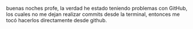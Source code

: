 buenas noches profe, la verdad he estado teniendo problemas con GitHub, los cuales no me dejan realizar commits desde la terminal, entonces me tocó hacerlos directamente desde github.
